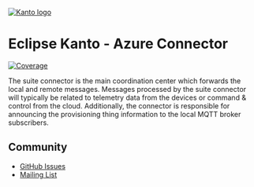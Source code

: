 [![Kanto logo](https://github.com/eclipse-kanto/kanto/raw/main/logo/kanto.svg)](https://eclipse.dev/kanto/)

# Eclipse Kanto - Azure Connector

[![Coverage](https://github.com/eclipse-kanto/azure-connector/wiki/coverage.svg)](#)

The suite connector is the main coordination center which forwards the local
and remote messages. Messages processed by the suite connector will
typically be related to telemetry data from the devices or command &
control from the cloud. Additionally, the connector is responsible for
announcing the provisioning thing information to the local MQTT broker
subscribers.

## Community

* [GitHub Issues](https://github.com/eclipse-kanto/azure-connector/issues)
* [Mailing List](https://accounts.eclipse.org/mailing-list/kanto-dev)

